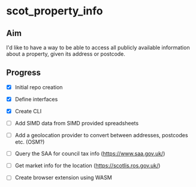 # scot_property_info

## Aim

I'd like to have a way to be able to access all publicly available information about a property, given its address or postcode.

## Progress

- [x] Initial repo creation
- [x] Define interfaces
- [x] Create CLI
- [ ] Add SIMD data from SIMD provided spreadsheets
- [ ] Add a geolocation provider to convert between addresses, postcodes etc. (OSM?)
- [ ] Query the SAA for council tax info (https://www.saa.gov.uk/)
- [ ] Get market info for the location (https://scotlis.ros.gov.uk/)
- [ ] Create browser extension using WASM

